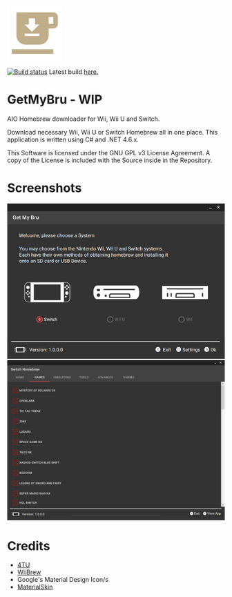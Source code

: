 ![Icon](https://raw.githubusercontent.com/DrHacknik/GetMyBru/master/Common/Icons/Icon128.png)

[![Build status](https://ci.appveyor.com/api/projects/status/rv1ka3qoiw4mqn0p/branch/master?svg=true)](https://ci.appveyor.com/project/zoltx23/getmybru/branch/master)
Latest build [here.](https://ci.appveyor.com/project/zoltx23/getmybru/branch/master/artifacts)

# GetMyBru - **WIP**
AIO Homebrew downloader for Wii, Wii U and Switch. 

Download necessary Wii, Wii U or Switch Homebrew all in one place. 
This application is written using C# and .NET 4.6.x. 

This Software is licensed under the GNU GPL v3 License Agreement. 
A copy of the License is included with the Source inside in the Repository.


# Screenshots 
![ScreenMain](Common/Screenshots/GetMyBru_8C1hndUkTr.png)
![ScreenMain](Common/Screenshots/GetMyBru_k0OaDFT1Oh.png)
# Credits 
* [4TU](https://fortheusers.org/#services)
* [WiiBrew](https://wiibrew.org/wiki/Main_Page)
* Google's Material Design Icon/s
* [MaterialSkin](https://github.com/IgnaceMaes/MaterialSkin)
